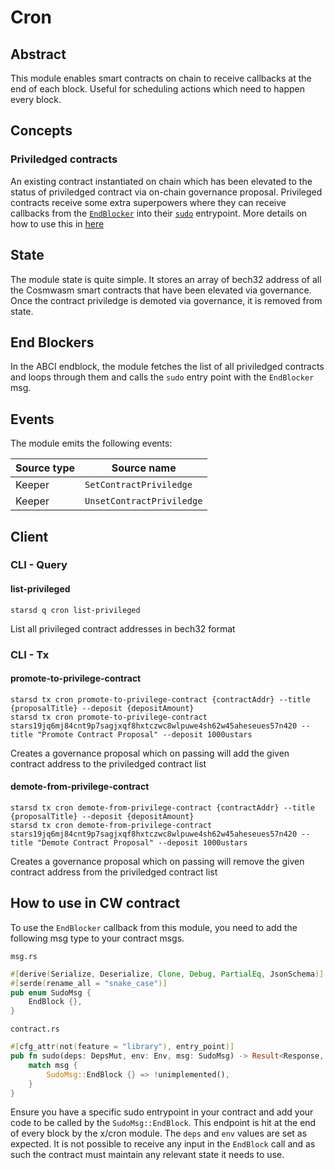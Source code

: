# Cron

## Abstract

This module enables smart contracts on chain to receive callbacks at the end of each block. Useful for scheduling actions which need to happen every block.


## Concepts

### Priviledged contracts
An existing contract instantiated on chain which has been elevated to the status of priviledged contract via on-chain governance proposal. 
Privileged contracts receive some extra superpowers where they can receive callbacks from the [`EndBlocker`](https://docs.cosmos.network/main/building-modules/beginblock-endblock.html) into their [`sudo`](https://book.cosmwasm.com/basics/entry-points.html?highlight=sudo#entry-points) entrypoint. More details on how to use this in [here](#how-to-use-in-cw-contract)

## State

The module state is quite simple. It stores an array of bech32 address of all the Cosmwasm smart contracts that have been elevated via governance. Once the contract priviledge is demoted via governance, it is removed from state.

## End Blockers

In the ABCI endblock, the module fetches the list of all priviledged contracts and loops through them and calls the `sudo` entry point with the `EndBlocker` msg.

## Events

The module emits the following events:

| Source type | Source name                |
| ----------- | -------------------------- |
| Keeper      | `SetContractPriviledge`    |
| Keeper      | `UnsetContractPriviledge`  |

## Client

### CLI - Query

#### **list-privileged**

```
starsd q cron list-privileged
```

List all privileged contract addresses in bech32 format

### CLI - Tx

#### **promote-to-privilege-contract**

```
starsd tx cron promote-to-privilege-contract {contractAddr} --title {proposalTitle} --deposit {depositAmount}
starsd tx cron promote-to-privilege-contract stars19jq6mj84cnt9p7sagjxqf8hxtczwc8wlpuwe4sh62w45aheseues57n420 --title "Promote Contract Proposal" --deposit 1000ustars
```

Creates a governance proposal which on passing will add the given contract address to the priviledged contract list

#### **demote-from-privilege-contract**

```
starsd tx cron demote-from-privilege-contract {contractAddr} --title {proposalTitle} --deposit {depositAmount}
starsd tx cron demote-from-privilege-contract  stars19jq6mj84cnt9p7sagjxqf8hxtczwc8wlpuwe4sh62w45aheseues57n420 --title "Demote Contract Proposal" --deposit 1000ustars
```

Creates a governance proposal which on passing will remove the given contract address from the priviledged contract list

## How to use in CW contract

To use the `EndBlocker` callback from this module, you need to add the following msg type to your contract msgs. 

`msg.rs`
```rust
#[derive(Serialize, Deserialize, Clone, Debug, PartialEq, JsonSchema)]
#[serde(rename_all = "snake_case")]
pub enum SudoMsg {
    EndBlock {},
}
```
`contract.rs`
```rust
#[cfg_attr(not(feature = "library"), entry_point)]
pub fn sudo(deps: DepsMut, env: Env, msg: SudoMsg) -> Result<Response, ContractError> {
    match msg {
        SudoMsg::EndBlock {} => !unimplemented(),
    }
}
```
Ensure you have a specific sudo entrypoint in your contract and add your code to be called by the `SudoMsg::EndBlock`.
This endpoint is hit at the end of every block by the x/cron module. The `deps` and `env` values are set as expected. It is not possible to receive any input in the `EndBlock` call and as such the contract must maintain any relevant state it needs to use. 
